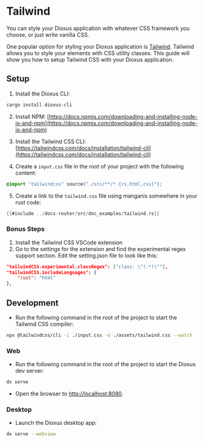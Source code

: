 # Tailwind

You can style your Dioxus application with whatever CSS framework you choose, or just write vanilla CSS.

One popular option for styling your Dioxus application is [Tailwind](https://tailwindcss.com/). Tailwind allows you to style your elements with CSS utility classes. This guide will show you how to setup Tailwind CSS with your Dioxus application.

## Setup

1. Install the Dioxus CLI:

```bash
cargo install dioxus-cli
```

2. Install NPM: [https://docs.npmjs.com/downloading-and-installing-node-js-and-npm](https://docs.npmjs.com/downloading-and-installing-node-js-and-npm)
3. Install the Tailwind CSS CLI: [https://tailwindcss.com/docs/installation/tailwind-cli](https://tailwindcss.com/docs/installation/tailwind-cli)

4. Create a `input.css` file in the root of your project with the following content:

```css
@import "tailwindcss" source("./src/**/*.{rs,html,css}");
```

5. Create a link to the `tailwind.css` file using manganis somewhere in your rust code:

```rust
{{#include ../docs-router/src/doc_examples/tailwind.rs}}
```

### Bonus Steps

1. Install the Tailwind CSS VSCode extension
2. Go to the settings for the extension and find the experimental regex support section. Edit the setting.json file to look like this:

```json
"tailwindCSS.experimental.classRegex": ["class: \"(.*)\""],
"tailwindCSS.includeLanguages": {
    "rust": "html"
},
```

## Development

- Run the following command in the root of the project to start the Tailwind CSS compiler:

```bash
npx @tailwindcss/cli -i ./input.css -o ./assets/tailwind.css --watch
```

### Web

- Run the following command in the root of the project to start the Dioxus dev server:

```bash
dx serve
```

- Open the browser to [http://localhost:8080](http://localhost:8080).

### Desktop

- Launch the Dioxus desktop app:

```bash
dx serve --webview
```
